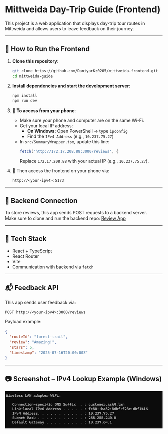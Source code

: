 # Mittweida Day-Trip Guide (Frontend)

This project is a web application that displays day-trip tour routes in Mittweida and allows users to leave feedback on their journey.

---

## 🚀 How to Run the Frontend

1. **Clone this repository**:
   ```bash
   git clone https://github.com/DaniyarKz0205/mittweida-frontend.git
   cd mittweida-guide
   ```

2. **Install dependencies and start the development server**:
   ```bash
   npm install
   npm run dev
   ```

3. 📱 **To access from your phone**:

    - Make sure your phone and computer are on the same Wi-Fi.
    - Get your local IP address:
        - **On Windows:** Open PowerShell → type `ipconfig`
        - Find the `IPv4 Address` (e.g., `10.237.75.27`)
    - In `src/SummaryWrapper.tsx`, update this line:
      ```ts
      fetch('http://172.17.208.88:3000/reviews', {
      ```
      Replace `172.17.208.88` with your actual IP (e.g., `10.237.75.27`).

4. 🔗 Then access the frontend on your phone via:
   ```
   http://<your-ipv4>:5173
   ```

---

## 🔁 Backend Connection

To store reviews, this app sends POST requests to a backend server.  
Make sure to clone and run the backend repo: [Review App](https://github.com/DaniyarKz0205/mittweida-backend)

---

## 🧠 Tech Stack

- React + TypeScript
- React Router
- Vite
- Communication with backend via `fetch`

---

## 📬 Feedback API

This app sends user feedback via:
```
POST http://<your-ipv4>:3000/reviews
```

Payload example:
```json
{
  "routeId": "forest-trail",
  "review": "Amazing!",
  "stars": 5,
  "timestamp": "2025-07-16T20:00:00Z"
}
```

---

## 📷 Screenshot – IPv4 Lookup Example (Windows)

![IPv4 Address Example](./public/ipconfig.png)
